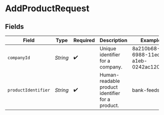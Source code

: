 # AddProductRequest


## Fields

| Field                                            | Type                                             | Required                                         | Description                                      | Example                                          |
| ------------------------------------------------ | ------------------------------------------------ | ------------------------------------------------ | ------------------------------------------------ | ------------------------------------------------ |
| `companyId`                                      | *String*                                         | :heavy_check_mark:                               | Unique identifier for a company.                 | 8a210b68-6988-11ed-a1eb-0242ac120002             |
| `productIdentifier`                              | *String*                                         | :heavy_check_mark:                               | Human-readable product identifier for a product. | bank-feeds                                       |